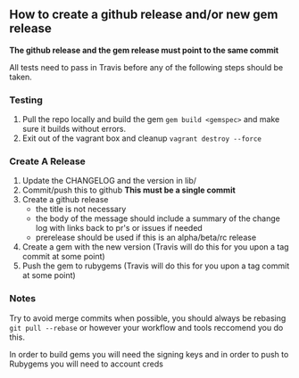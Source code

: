 ## How to create a github release and/or new gem release
**The github release and the gem release must point to the same commit**

All tests need to pass in Travis before any of the following steps should be taken.

### Testing

1. Pull the repo locally and build the gem `gem build <gemspec>` and make sure it builds without errors.
1. Exit out of the vagrant box and cleanup `vagrant destroy --force`

### Create A Release

1. Update the CHANGELOG and the version in lib/<repo>
1. Commit/push this to github **This must be a single commit**
1. Create a github release
    * the title is not necessary
    * the body of the message should include a summary of the change log with links back to pr's or issues if needed
    * prerelease should be used if this is an alpha/beta/rc release
1. Create a gem with the new version  (Travis will do this for you upon a tag commit at some point)
1. Push the gem to rubygems  (Travis will do this for you upon a tag commit at some point)

### Notes

Try to avoid merge commits when possible, you should always be rebasing `git pull --rebase` or however your workflow and tools reccomend you do this.

In order to build gems you will need the signing keys and in order to push to Rubygems you will need to account creds 
